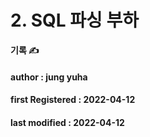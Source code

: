 # 2. SQL 파싱 부하

**기록 ✍️**

#### author : jung yuha

#### **first Registered : 2022-04-12**

#### last modified : **2022-04-12**

